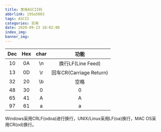 ```yaml
---
title: 常用ASCII码
abbrlink: 195a5003
tags: ASCII
categories: 实用
date: 2020-09-23 10:02:00
index_img:
banner_img:
---
```

Dec|Hex|char|功能
:-:|:-:|:-:|:-:
10|0A|\n|换行LF(Line Feed) 
13|0D|\r|回车CR(Carriage Return)
32|20|\b|空格
48|30|0|0
65|41|A|A
97|61|a|a

Windows采用CRLF(odoa)进行换行，UNIX/Linux采用LF(oa)换行，MAC OS采用CR(od)换行。
